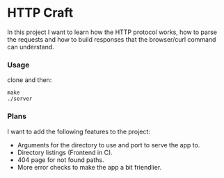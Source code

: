 # HTTP Craft

In this project I want to learn how the HTTP protocol works, how to
parse the requests and how to build responses that the browser/curl command can
understand.

### Usage
clone and then:

```console
make
./server
```

### Plans

I want to add the following features to the project:
- Arguments for the directory to use and port to serve the app to.
- Directory listings (Frontend in C).
- 404 page for not found paths.
- More error checks to make the app a bit friendlier.
